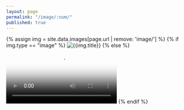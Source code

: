```yaml
---
layout: page
permalink: "/image/:num/"
published: true
---
```


<script>
	{{for img in site.data.images }}
    
    {{ endfor}}
</script>


<div class="posts">
    <article class="post">
    	{% assign img = site.data.images[page.url | remove: 'image/'] %}
		{% if img.type == "image" %}
    		<img src="{{img.link}}.png" alt="{{img.title}}">
    	{% else %}
    		<video autoplay="autoplay" loop="loop" poster="{{img.link}}.jpg" preload="auto"><source src="{{img.link}}.webm" type="video/webm"></video>
    	{% endif %}
    </article>
</div>
